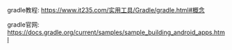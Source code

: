 gradle教程:  https://www.it235.com/实用工具/Gradle/gradle.html#概念

gradle官网: https://docs.gradle.org/current/samples/sample_building_android_apps.html